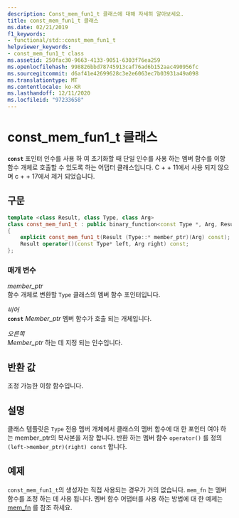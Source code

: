 ```yaml
---
description: Const_mem_fun1_t 클래스에 대해 자세히 알아보세요.
title: const_mem_fun1_t 클래스
ms.date: 02/21/2019
f1_keywords:
- functional/std::const_mem_fun1_t
helpviewer_keywords:
- const_mem_fun1_t class
ms.assetid: 250fac30-9663-4133-9051-6303f76ea259
ms.openlocfilehash: 998826bbd78745913caf76ad6b152aac490956fc
ms.sourcegitcommit: d6af41e42699628c3e2e6063ec7b03931a49a098
ms.translationtype: MT
ms.contentlocale: ko-KR
ms.lasthandoff: 12/11/2020
ms.locfileid: "97233658"
---
```

# <a name="const_mem_fun1_t-class"></a>const_mem_fun1_t 클래스

**`const`** 포인터 인수를 사용 하 여 초기화할 때 단일 인수를 사용 하는 멤버 함수를 이항 함수 개체로 호출할 수 있도록 하는 어댑터 클래스입니다. C + + 11에서 사용 되지 않으며 c + + 17에서 제거 되었습니다.

## <a name="syntax"></a>구문

```cpp
template <class Result, class Type, class Arg>
class const_mem_fun1_t : public binary_function<const Type *, Arg, Result>
{
    explicit const_mem_fun1_t(Result (Type::* member_ptr)(Arg) const);
    Result operator()(const Type* left, Arg right) const;
};
```

### <a name="parameters"></a>매개 변수

*member_ptr*\
함수 개체로 변환할 `Type` 클래스의 멤버 함수 포인터입니다.

*비어*\
**`const`** *Member_ptr* 멤버 함수가 호출 되는 개체입니다.

*오른쪽*\
*Member_ptr* 하는 데 지정 되는 인수입니다.

## <a name="return-value"></a>반환 값

조정 가능한 이항 함수입니다.

## <a name="remarks"></a>설명

클래스 템플릿은  `Type` 전용 멤버 개체에서 클래스의 멤버 함수에 대 한 포인터 여야 하는 member_ptr의 복사본을 저장 합니다. 반환 하는 멤버 함수 `operator()` 를 정의 `(left->member_ptr)(right) const` 합니다.

## <a name="example"></a>예제

`const_mem_fun1_t`의 생성자는 직접 사용되는 경우가 거의 없습니다. `mem_fn` 는 멤버 함수를 조정 하는 데 사용 됩니다. 멤버 함수 어댑터를 사용 하는 방법에 대 한 예제는 [mem_fn](../standard-library/functional-functions.md#mem_fn) 를 참조 하세요.
